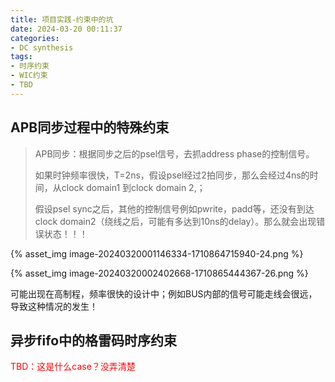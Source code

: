 ```yaml
---
title: 项目实践-约束中的坑
date: 2024-03-20 00:11:37
categories:
- DC synthesis
tags:
- 时序约束
- WIC约束
- TBD
---
```




## APB同步过程中的特殊约束

> APB同步：根据同步之后的psel信号，去抓address phase的控制信号。
>
> 如果时钟频率很快，T=2ns，假设psel经过2拍同步，那么会经过4ns的时间，从clock domain1 到clock domain 2,；
>
> 假设psel sync之后，其他的控制信号例如pwrite，padd等，还没有到达clock domain2（绕线之后，可能有多达到10ns的delay）。那么就会出现错误状态！！！

{% asset_img image-20240320001146334-1710864715940-24.png %}

{% asset_img image-20240320002402668-1710865444367-26.png %}





可能出现在高制程，频率很快的设计中；例如BUS内部的信号可能走线会很远，导致这种情况的发生！



## 异步fifo中的格雷码时序约束

<font color=red>TBD：这是什么case？没弄清楚</font>


